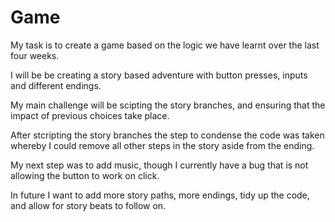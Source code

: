 # Game
 
My task is to create a game based on the logic we have learnt over the last four weeks.

I will be be creating a story based adventure with button presses, inputs and different endings. 

My main challenge will be scipting the story branches, and ensuring that the impact of previous choices take place. 

After stcripting the story branches the step to condense the code was taken whereby I could remove all other steps in the story aside from the ending. 

My next step was to add music, though I currently have a bug that is not allowing the button to work on click.

In future I want to add more story paths, more endings, tidy up the code, and allow for story beats to follow on.